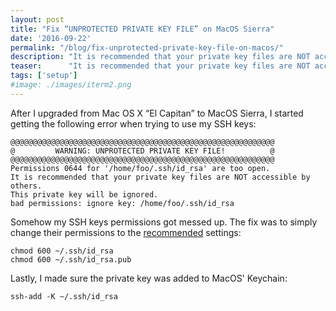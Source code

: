 ```yaml
---
layout: post
title: "Fix “UNPROTECTED PRIVATE KEY FILE” on MacOS Sierra"
date: '2016-09-22'
permalink: "/blog/fix-unprotected-private-key-file-on-macos/"
description: "It is recommended that your private key files are NOT accessible by others."
teaser:      "It is recommended that your private key files are NOT accessible by others."
tags: ['setup']
#image: ./images/iterm2.png
---
```


After I upgraded from Mac OS X “El Capitan” to MacOS Sierra, I started getting the following error when trying to use my SSH keys:

    @@@@@@@@@@@@@@@@@@@@@@@@@@@@@@@@@@@@@@@@@@@@@@@@@@@@@@@@@@@
    @         WARNING: UNPROTECTED PRIVATE KEY FILE!          @
    @@@@@@@@@@@@@@@@@@@@@@@@@@@@@@@@@@@@@@@@@@@@@@@@@@@@@@@@@@@
    Permissions 0644 for '/home/foo/.ssh/id_rsa' are too open.
    It is recommended that your private key files are NOT accessible by others.
    This private key will be ignored.
    bad permissions: ignore key: /home/foo/.ssh/id_rsa

Somehow my SSH keys permissions got messed up. The fix was to simply change their permissions to the [recommended](http://bodhizazen.net/Tutorials/SSH_keys#Login) settings:

    chmod 600 ~/.ssh/id_rsa
    chmod 600 ~/.ssh/id_rsa.pub

Lastly, I made sure the private key was added to MacOS' Keychain:

    ssh-add -K ~/.ssh/id_rsa
